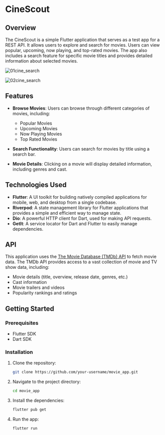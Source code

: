 # CineScout

## Overview

The CineScout is a simple Flutter application that serves as a test app for a REST API. It allows users to explore and search for movies. Users can view popular, upcoming, now playing, and top-rated movies. The app also includes a search feature for specific movie titles and provides detailed information about selected movies.

![01cine_search](https://github.com/user-attachments/assets/663afdc1-47f3-4406-8e12-b005bff91803)

![02cine_search](https://github.com/user-attachments/assets/73edc02a-a179-41db-813b-34c6d5d683d9)


## Features

- **Browse Movies**: Users can browse through different categories of movies, including:
  - Popular Movies
  - Upcoming Movies
  - Now Playing Movies
  - Top Rated Movies

- **Search Functionality**: Users can search for movies by title using a search bar.

- **Movie Details**: Clicking on a movie will display detailed information, including genres and cast.

## Technologies Used

- **Flutter**: A UI toolkit for building natively compiled applications for mobile, web, and desktop from a single codebase.
- **Riverpod**: A state management library for Flutter applications that provides a simple and efficient way to manage state.
- **Dio**: A powerful HTTP client for Dart, used for making API requests.
- **GetIt**: A service locator for Dart and Flutter to easily manage dependencies.

## API

This application uses the [The Movie Database (TMDb) API](https://www.themoviedb.org/documentation/api) to fetch movie data. The TMDb API provides access to a vast collection of movie and TV show data, including:

- Movie details (title, overview, release date, genres, etc.)
- Cast information
- Movie trailers and videos
- Popularity rankings and ratings

## Getting Started

### Prerequisites

- Flutter SDK
- Dart SDK

### Installation

1. Clone the repository:
   ```bash
   git clone https://github.com/your-username/movie_app.git


2. Navigate to the project directory:
   ```bash
   cd movie_app


3. Install the dependencies:
   ```bash
   flutter pub get


4. Run the app:
   ```bash
   flutter run
